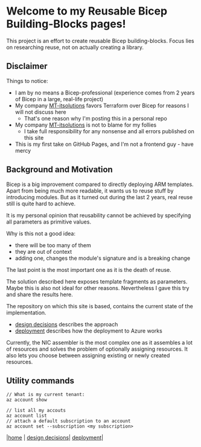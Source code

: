 # Welcome to my Reusable Bicep Building-Blocks pages!
This project is an effort to create reusable Bicep building-blocks.
Focus lies on researching reuse, not on actually creating a library.

## Disclaimer
Things to notice:
- I am by no means a Bicep-professional (experience comes from 2 years of Bicep in a large, real-life project)
- My company [MT-itsolutions](https://www.mt-itsolutions.com/) favors Terraform over Bicep for reasons I will not discuss here
  - That's one reason why I'm posting this in a personal repo
- My company [MT-itsolutions](https://www.mt-itsolutions.com/) is not to blame for my follies
  - I take full responsibility for any nonsense and all errors published on this site
- This is my first take on GitHub Pages, and I'm not a frontend guy - have mercy

## Background and Motivation
Bicep is a big improvement compared to directly deploying ARM templates.
Apart from being much more readable, it wants us to reuse stuff by introducing modules.
But as it turned out during the last 2 years, real reuse still is quite hard to achieve.

It is my personal opinion that reusability cannot be achieved by specifying all parameters as primitive values.

Why is this not a good idea:
- there will be too many of them
- they are out of context
- adding one, changes the module's signature and is a breaking change

The last point is the most important one as it is the death of reuse.

The solution described here exposes template fragments as parameters. Maybe this is also not ideal for other reasons.
Nevertheless I gave this try and share the results here.

The repository on which this site is based, contains the current state of the implementation.

- [design decisions](design-decisions.md) describes the approach
- [deployment](deployment.md) describes how the deployment to Azure works

Currently, the NIC assembler is the most complex one as it assembles a lot of resources and solves the 
problem of optionally assigning resources. It also lets you choose between assigning existing or 
newly created resources.

## Utility commands
````
// What is my current tenant:
az account show

// list all my accouts
az account list
// attach a default subscription to an account
az account set --subscription <my subscription>
````

|[home](index.md) | [design decisions](design-decisions.md)| [deployment](deployment.md)|


